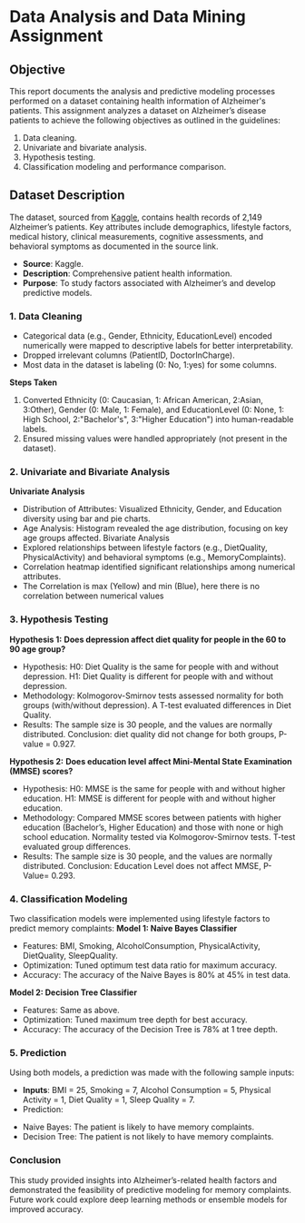 # Data Analysis and Data Mining Assignment
## Objective
This report documents the analysis and predictive modeling processes performed on a dataset containing health information of Alzheimer's patients. This assignment analyzes a dataset on Alzheimer’s disease patients to achieve the following objectives as outlined in the guidelines:
1.	Data cleaning.
2.	Univariate and bivariate analysis.
3.	Hypothesis testing.
4.	Classification modeling and performance comparison.

## Dataset Description
The dataset, sourced from [Kaggle](https://www.kaggle.com/datasets/rabieelkharoua/alzheimers-disease-dataset), contains health records of 2,149 Alzheimer’s patients. Key attributes include demographics, lifestyle factors, medical history, clinical measurements, cognitive assessments, and behavioral symptoms as documented in the source link.
*   **Source**: Kaggle.
*   **Description**: Comprehensive patient health information.
*   **Purpose**: To study factors associated with Alzheimer’s and develop predictive models.

### 1. Data Cleaning
* Categorical data (e.g., Gender, Ethnicity, EducationLevel) encoded numerically were mapped to descriptive labels for better interpretability.
* Dropped irrelevant columns (PatientID, DoctorInCharge).
* Most data in the dataset is labeling (0: No, 1:yes) for some columns.

**Steps Taken**
1.	Converted Ethnicity (0: Caucasian, 1: African American, 2:Asian, 3:Other), Gender (0: Male, 1: Female), and EducationLevel (0: None, 1: High School, 2:"Bachelor's", 3:"Higher Education") into human-readable labels.
2.	Ensured missing values were handled appropriately (not present in the dataset).

### 2. Univariate and Bivariate Analysis
**Univariate Analysis**
* Distribution of Attributes: Visualized Ethnicity, Gender, and Education diversity using bar and pie charts. 
* Age Analysis: Histogram revealed the age distribution, focusing on key age groups affected.
Bivariate Analysis
* Explored relationships between lifestyle factors (e.g., DietQuality, PhysicalActivity) and behavioral symptoms (e.g., MemoryComplaints).
* Correlation heatmap identified significant relationships among numerical attributes.
* The Correlation is max (Yellow) and min (Blue), here there is no correlation between numerical values
 
### 3. Hypothesis Testing
**Hypothesis 1:**
**Does depression affect diet quality for people in the 60 to 90 age group?**
* Hypothesis:
H0: Diet Quality is the same for people with and without depression.
H1: Diet Quality is different for people with and without depression.
* Methodology: 
Kolmogorov-Smirnov tests assessed normality for both groups (with/without depression).
A T-test evaluated differences in Diet Quality.
* Results: 
The sample size is 30 people, and the values are normally distributed.
Conclusion: diet quality did not change for both groups, P-value = 0.927.

**Hypothesis 2:**
**Does education level affect Mini-Mental State Examination (MMSE) scores?**
* Hypothesis:
H0: MMSE is the same for people with and without higher education.
H1: MMSE is different for people with and without higher education.
* Methodology: 
Compared MMSE scores between patients with higher education (Bachelor’s, Higher Education) and those with none or high school education.
Normality tested via Kolmogorov-Smirnov tests.
T-test evaluated group differences.
* Results: 
The sample size is 30 people, and the values are normally distributed.
Conclusion: Education Level does not affect MMSE, P-Value= 0.293.
### 4. Classification Modeling
Two classification models were implemented using lifestyle factors to predict memory complaints:
**Model 1: Naive Bayes Classifier**
* Features: BMI, Smoking, AlcoholConsumption, PhysicalActivity, DietQuality, SleepQuality.
* Optimization: Tuned optimum test data ratio for maximum accuracy.
* Accuracy: The accuracy of the Naive Bayes is 80% at 45% in test data.
 
**Model 2: Decision Tree Classifier**
* Features: Same as above.
* Optimization: Tuned maximum tree depth for best accuracy.
* Accuracy: The accuracy of the Decision Tree is 78% at 1 tree depth.
 
### 5. Prediction
Using both models, a prediction was made with the following sample inputs:
* **Inputs**: BMI = 25, Smoking = 7, Alcohol Consumption = 5, Physical Activity = 1, Diet Quality = 1, Sleep Quality = 7.
* Prediction: 
-	Naive Bayes: The patient is likely to have memory complaints.
-	Decision Tree: The patient is not likely to have memory complaints.
### Conclusion
This study provided insights into Alzheimer’s-related health factors and demonstrated the feasibility of predictive modeling for memory complaints. Future work could explore deep learning methods or ensemble models for improved accuracy.
